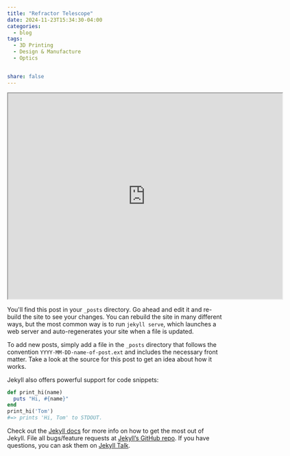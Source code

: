 ```yaml
---
title: "Refractor Telescope"
date: 2024-11-23T15:34:30-04:00
categories:
  - blog
tags:
  - 3D Printing
  - Design & Manufacture
  - Optics


share: false
---
```

<iframe src="https://drive.google.com/file/d/17CZNsADr5yGUjtME71Ft7Gha5d8v_g1f/preview" width="640" height="480" allow="autoplay"></iframe>







You'll find this post in your `_posts` directory. Go ahead and edit it and re-build the site to see your changes. You can rebuild the site in many different ways, but the most common way is to run `jekyll serve`, which launches a web server and auto-regenerates your site when a file is updated.

To add new posts, simply add a file in the `_posts` directory that follows the convention `YYYY-MM-DD-name-of-post.ext` and includes the necessary front matter. Take a look at the source for this post to get an idea about how it works.

Jekyll also offers powerful support for code snippets:

```ruby
def print_hi(name)
  puts "Hi, #{name}"
end
print_hi('Tom')
#=> prints 'Hi, Tom' to STDOUT.
```

Check out the [Jekyll docs][jekyll-docs] for more info on how to get the most out of Jekyll. File all bugs/feature requests at [Jekyll’s GitHub repo][jekyll-gh]. If you have questions, you can ask them on [Jekyll Talk][jekyll-talk].

[jekyll-docs]: https://jekyllrb.com/docs/home
[jekyll-gh]:   https://github.com/jekyll/jekyll
[jekyll-talk]: https://talk.jekyllrb.com/
